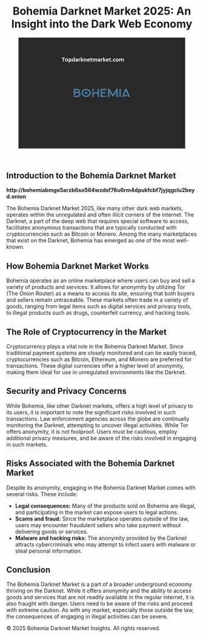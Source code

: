 <body>
<header>
    <h1>Bohemia Darknet Market 2025: An Insight into the Dark Web Economy</h1>
    <img src="https://github.com/Bohemia-darkweb-market/Bohemia-darknet-market/blob/main/bohemia-market.jpg" alt="Bohemia Market Homepage Interface" style="max-width:100%; height:auto;">
</header>
<article>
    <h2>Introduction to the Bohemia Darknet Market</h2>
    <b>http://bohemiabmgo5arzb6so564wzdsf76u6rm4dpukfcbf7jyjqgclu2beyd.onion</b>
    <p>The Bohemia Darknet Market 2025, like many other dark web markets, operates within the unregulated and often illicit corners of the internet. The Darknet, a part of the deep web that requires special software to access, facilitates anonymous transactions that are typically conducted with cryptocurrencies such as Bitcoin or Monero. Among the many marketplaces that exist on the Darknet, Bohemia has emerged as one of the most well-known.</p>
    <h2>How Bohemia Darknet Market Works</h2>
    <p>Bohemia operates as an online marketplace where users can buy and sell a variety of products and services. It allows for anonymity by utilizing Tor (The Onion Router) as a means to access its site, ensuring that both buyers and sellers remain untraceable. These markets often trade in a variety of goods, ranging from legal items such as digital services and privacy tools, to illegal products such as drugs, counterfeit currency, and hacking tools.</p>
    <h2>The Role of Cryptocurrency in the Market</h2>
    <p>Cryptocurrency plays a vital role in the Bohemia Darknet Market. Since traditional payment systems are closely monitored and can be easily traced, cryptocurrencies such as Bitcoin, Ethereum, and Monero are preferred for transactions. These digital currencies offer a higher level of anonymity, making them ideal for use in unregulated environments like the Darknet.</p>
    <h2>Security and Privacy Concerns</h2>
    <p>While Bohemia, like other Darknet markets, offers a high level of privacy to its users, it is important to note the significant risks involved in such transactions. Law enforcement agencies across the globe are continually monitoring the Darknet, attempting to uncover illegal activities. While Tor offers anonymity, it is not foolproof. Users must be cautious, employ additional privacy measures, and be aware of the risks involved in engaging in such markets.</p>
    <h2>Risks Associated with the Bohemia Darknet Market</h2>
    <p>Despite its anonymity, engaging in the Bohemia Darknet Market comes with several risks. These include:</p>
    <ul>
        <li><strong>Legal consequences:</strong> Many of the products sold on Bohemia are illegal, and participating in the market can expose users to legal actions.</li>
        <li><strong>Scams and fraud:</strong> Since the marketplace operates outside of the law, users may encounter fraudulent sellers who take payment without delivering goods or services.</li>
        <li><strong>Malware and hacking risks:</strong> The anonymity provided by the Darknet attracts cybercriminals who may attempt to infect users with malware or steal personal information.</li>
    </ul>
    <h2>Conclusion</h2>
    <p>The Bohemia Darknet Market is a part of a broader underground economy thriving on the Darknet. While it offers anonymity and the ability to access goods and services that are not readily available in the regular internet, it is also fraught with danger. Users need to be aware of the risks and proceed with extreme caution. As with any market, especially those outside the law, the consequences of engaging in illegal activities can be severe.</p>
</article>
<footer>
    <p>© 2025 Bohemia Darknet Market Insights. All rights reserved.</p>
</footer>
</body>
